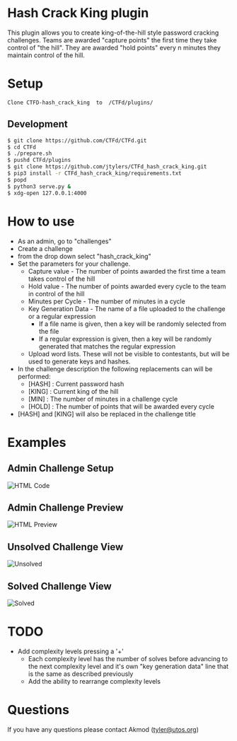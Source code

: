 # Hash Crack King plugin
This plugin allows you to create king-of-the-hill style password cracking challenges.  Teams are awarded "capture points" the first time they take control of "the hill".  They are awarded "hold points" every n minutes they maintain control of the hill.  



# Setup
    Clone CTFD-hash_crack_king  to  /CTFd/plugins/

## Development
```bash
$ git clone https://github.com/CTFd/CTFd.git
$ cd CTFd
$ ./prepare.sh
$ pushd CTFd/plugins
$ git clone https://github.com/jtylers/CTFd_hash_crack_king.git
$ pip3 install -r CTFd_hash_crack_king/requirements.txt
$ popd
$ python3 serve.py &
$ xdg-open 127.0.0.1:4000
```
    

# How to use
- As an admin, go to "challenges" 
- Create a challenge 
- from the drop down select "hash_crack_king"
- Set the parameters for your challenge.
  - Capture value - The number of points awarded the first time a team takes control of the hill
  - Hold value - The number of points awarded every cycle to the team in control of the hill
  - Minutes per Cycle - The number of minutes in a cycle
  - Key Generation Data - The name of a file uploaded to the challenge or a regular expression
    - If a file name is given, then a key will be randomly selected from the file
    - If a regular expression is given, then a key will be randomly generated that matches the regular expression
  - Upload word lists.  These will not be visible to contestants, but will be used to generate keys and hashes.
- In the challenge description the following replacements can will be performed:
    - [HASH] : Current password hash
    - [KING] : Current king of the hill
    - [MIN] : The number of minutes in a challenge cycle
    - [HOLD] : The number of points that will be awarded every cycle
- [HASH] and [KING] will also be replaced in the challenge title

# Examples
## Admin Challenge Setup
![HTML Code](/screenshots/html_code.png) 
## Admin Challenge Preview
![HTML Preview](/screenshots/html_preview.png)
## Unsolved Challenge View
![Unsolved](/screenshots/unsolved.png) 
## Solved Challenge View
![Solved](/screenshots/solved.png)
  
# TODO
- Add complexity levels pressing a '+'
  - Each complexity level has the number of solves before advancing to the next complexity level and it's own "key generation data" line that is the same as described previously
  - Add the ability to rearrange complexity levels
  
# Questions
If you have any questions please contact Akmod (tyler@utos.org)
